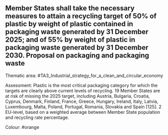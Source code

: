 ## Member States shall take the necessary measures to attain a recycling target of 50% of plastic by weight of plastic contained in packaging waste generated by 31 December 2025; and of 55% by weight of plastic in packaging waste generated by 31 December 2030. Proposal on packaging and packaging waste

Thematic area: #TA3_Industrial_strategy_for_a_clean_and_circular_economy

Assessment: Plastic is the most critical packaging category for which the targets are clearly above current levels of recycling. 19 Member States are at risk of missing the 2025 target, including Austria, Bulgaria, Croatia, Cyprus, Denmark, Finland, France, Greece, Hungary, Ireland, Italy, Latvia, Luxembourg, Malta, Poland, Portugal, Romania, Slovakia and Spain [125].
2 EU-level, based on a weighted average between Member State population and recycling rate percentage.

Colour: #orange